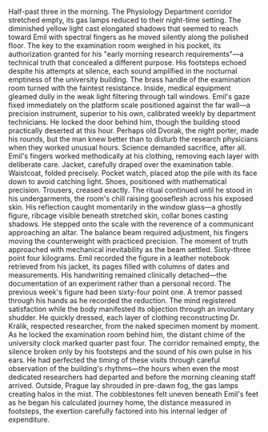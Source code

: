 Half-past three in the morning. The Physiology Department corridor stretched empty, its gas lamps reduced to their night-time setting. The diminished yellow light cast elongated shadows that seemed to reach toward Emil with spectral fingers as he moved silently along the polished floor.
The key to the examination room weighed in his pocket, its authorization granted for his "early morning research requirements"—a technical truth that concealed a different purpose. His footsteps echoed despite his attempts at silence, each sound amplified in the nocturnal emptiness of the university building.
The brass handle of the examination room turned with the faintest resistance. Inside, medical equipment gleamed dully in the weak light filtering through tall windows. Emil's gaze fixed immediately on the platform scale positioned against the far wall—a precision instrument, superior to his own, calibrated weekly by department technicians.
He locked the door behind him, though the building stood practically deserted at this hour. Perhaps old Dvorak, the night porter, made his rounds, but the man knew better than to disturb the research physicians when they worked unusual hours. Science demanded sacrifice, after all.
Emil's fingers worked methodically at his clothing, removing each layer with deliberate care. Jacket, carefully draped over the examination table. Waistcoat, folded precisely. Pocket watch, placed atop the pile with its face down to avoid catching light. Shoes, positioned with mathematical precision. Trousers, creased exactly.
The ritual continued until he stood in his undergarments, the room's chill raising gooseflesh across his exposed skin. His reflection caught momentarily in the window glass—a ghostly figure, ribcage visible beneath stretched skin, collar bones casting shadows.
He stepped onto the scale with the reverence of a communicant approaching an altar. The balance beam required adjustment, his fingers moving the counterweight with practiced precision. The moment of truth approached with mechanical inevitability as the beam settled.
Sixty-three point four kilograms.
Emil recorded the figure in a leather notebook retrieved from his jacket, its pages filled with columns of dates and measurements. His handwriting remained clinically detached—the documentation of an experiment rather than a personal record. The previous week's figure had been sixty-four point one.
A tremor passed through his hands as he recorded the reduction. The mind registered satisfaction while the body manifested its objection through an involuntary shudder. He quickly dressed, each layer of clothing reconstructing Dr. Králik, respected researcher, from the naked specimen moment by moment.
As he locked the examination room behind him, the distant chime of the university clock marked quarter past four. The corridor remained empty, the silence broken only by his footsteps and the sound of his own pulse in his ears. He had perfected the timing of these visits through careful observation of the building's rhythms—the hours when even the most dedicated researchers had departed and before the morning cleaning staff arrived.
Outside, Prague lay shrouded in pre-dawn fog, the gas lamps creating halos in the mist. The cobblestones felt uneven beneath Emil's feet as he began his calculated journey home, the distance measured in footsteps, the exertion carefully factored into his internal ledger of expenditure.